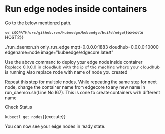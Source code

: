 # Run edge nodes inside containers

Go to the below mentioned path.

`cd $GOPATH/src/github.com/kubeedge/kubeedge/build/edge`{{execute HOST2}}

./run_daemon.sh only_run_edge mqtt=0.0.0.0:1883 cloudhub=0.0.0.0:10000 edgename=node image="kubeedge/edgecore:latest"
 
 Use the above command to deploy your edge node inside container 
 Replace 0.0.0.0 in cloudhub with the ip of the machine where your cloudhub is running
 Also replace node with name of node you created
 
 Repeat this step for multiple nodes. While repeating the same step for next node,
 change the container name from edgecore to any new name in run_daemon.sh(Line No 167).
 This is done to create containers with different name
 
 Check Status
 
 `kubectl get nodes`{{execute}}
 
 You can now see your edge nodes in ready state.
